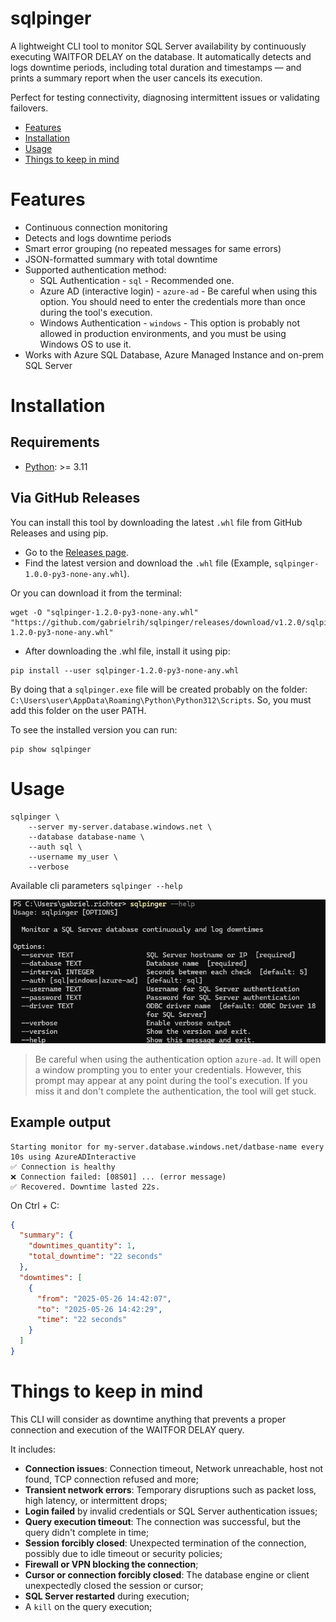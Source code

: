 # sqlpinger
A lightweight CLI tool to monitor SQL Server availability by continuously executing WAITFOR DELAY on the database. It automatically detects and logs downtime periods, including total duration and timestamps — and prints a summary report when the user cancels its execution.

Perfect for testing connectivity, diagnosing intermittent issues or validating failovers.

- [Features](#features)
- [Installation](#installation)
- [Usage](#usage)
- [Things to keep in mind](#things-to-keep-in-mind)

# Features
- Continuous connection monitoring
- Detects and logs downtime periods
- Smart error grouping (no repeated messages for same errors)
- JSON-formatted summary with total downtime
- Supported authentication method:
  - SQL Authentication - `sql` - Recommended one.
  - Azure AD (interactive login) - `azure-ad` - Be careful when using this option. You should need to enter the credentials more than once during the tool's execution.
  - Windows Authentication - `windows` - This option is probably not allowed in production environments, and you must be using Windows OS to use it.
- Works with Azure SQL Database, Azure Managed Instance and on-prem SQL Server

# Installation

## Requirements

- [Python](https://www.python.org/downloads/): >= 3.11

## Via GitHub Releases
You can install this tool by downloading the latest ```.whl``` file from GitHub Releases and using pip.

- Go to the [Releases page](https://github.com/gabrielrih/sqlpinger/releases/).
- Find the latest version and download the ```.whl``` file (Example, ```sqlpinger-1.0.0-py3-none-any.whl```).

Or you can download it from the terminal:

```
wget -O "sqlpinger-1.2.0-py3-none-any.whl" "https://github.com/gabrielrih/sqlpinger/releases/download/v1.2.0/sqlpinger-1.2.0-py3-none-any.whl"
```

- After downloading the .whl file, install it using pip:

```
pip install --user sqlpinger-1.2.0-py3-none-any.whl
```

By doing that a ```sqlpinger.exe``` file will be created probably on the folder: ```C:\Users\user\AppData\Roaming\Python\Python312\Scripts```. So, you must add this folder on the user PATH.

To see the installed version you can run:

```
pip show sqlpinger
```


# Usage
```
sqlpinger \
    --server my-server.database.windows.net \
    --database database-name \
    --auth sql \
    --username my_user \
    --verbose
```

Available cli parameters ```sqlpinger --help```

![available cli parameters](.docs/cli_parameters.png)

> Be careful when using the authentication option `azure-ad`. It will open a window prompting you to enter your credentials. However, this prompt may appear at any point during the tool's execution. If you miss it and don't complete the authentication, the tool will get stuck.

## Example output

```
Starting monitor for my-server.database.windows.net/datbase-name every 10s using AzureADInteractive
✅ Connection is healthy
❌ Connection failed: [08S01] ... (error message)
✅ Recovered. Downtime lasted 22s.
```

On Ctrl + C:
```json
{
  "summary": {
    "downtimes_quantity": 1,
    "total_downtime": "22 seconds"
  },
  "downtimes": [
    {
      "from": "2025-05-26 14:42:07",
      "to": "2025-05-26 14:42:29",
      "time": "22 seconds"
    }
  ]
}
```

# Things to keep in mind
This CLI will consider as downtime anything that prevents a proper connection and execution of the WAITFOR DELAY query.

It includes:
- **Connection issues**: Connection timeout, Network unreachable, host not found, TCP connection refused and more;
- **Transient network errors**: Temporary disruptions such as packet loss, high latency, or intermittent drops;
- **Login failed** by invalid credentials or SQL Server authentication issues;
- **Query execution timeout**: The connection was successful, but the query didn't complete in time;
- **Session forcibly closed**: Unexpected termination of the connection, possibly due to idle timeout or security policies;
- **Firewall or VPN blocking the connection**;
- **Cursor or connection forcibly closed**: The database engine or client unexpectedly closed the session or cursor;
- **SQL Server restarted** during execution;
- A `kill` on the query execution;
